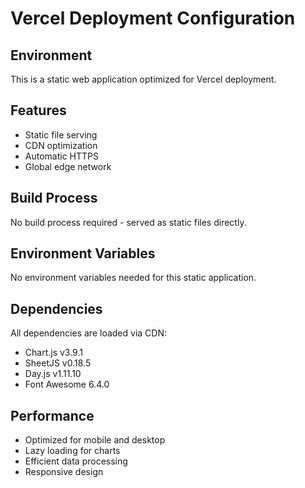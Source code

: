 # Vercel Deployment Configuration

## Environment
This is a static web application optimized for Vercel deployment.

## Features
- Static file serving
- CDN optimization
- Automatic HTTPS
- Global edge network

## Build Process
No build process required - served as static files directly.

## Environment Variables
No environment variables needed for this static application.

## Dependencies
All dependencies are loaded via CDN:
- Chart.js v3.9.1
- SheetJS v0.18.5  
- Day.js v1.11.10
- Font Awesome 6.4.0

## Performance
- Optimized for mobile and desktop
- Lazy loading for charts
- Efficient data processing
- Responsive design